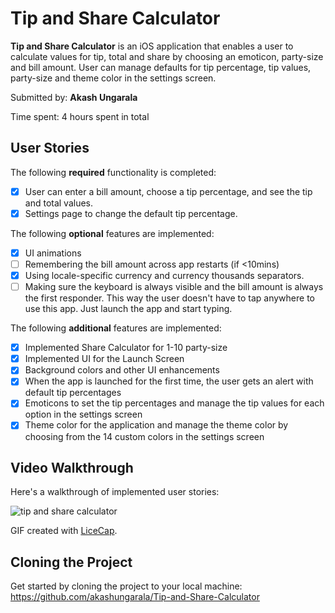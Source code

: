 # Tip and Share Calculator

**Tip and Share Calculator** is an iOS application that enables a user to calculate values for tip, total and share by choosing an emoticon, party-size and bill amount. User can manage defaults for tip percentage, tip values, party-size and theme color in the settings screen.

Submitted by: **Akash Ungarala**

Time spent: 4 hours spent in total

## User Stories

The following **required** functionality is completed:

* [x] User can enter a bill amount, choose a tip percentage, and see the tip and total values.
* [x] Settings page to change the default tip percentage.

The following **optional** features are implemented:

* [x] UI animations
* [ ] Remembering the bill amount across app restarts (if <10mins)
* [x] Using locale-specific currency and currency thousands separators.
* [ ] Making sure the keyboard is always visible and the bill amount is always the first responder. This way the user doesn't have to tap anywhere to use this app. Just launch the app and start typing.

The following **additional** features are implemented:

* [x] Implemented Share Calculator for 1-10 party-size
* [x] Implemented UI for the Launch Screen
* [x] Background colors and other UI enhancements
* [x] When the app is launched for the first time, the user gets an alert with default tip percentages
* [x] Emoticons to set the tip percentages and manage the tip values for each option in the settings screen
* [x] Theme color for the application and manage the theme color by choosing from the 14 custom colors in the settings screen

## Video Walkthrough

Here's a walkthrough of implemented user stories:

![tip and share calculator](https://cloud.githubusercontent.com/assets/7720015/23108602/9facaaf6-f6c4-11e6-95f6-14d30c9bd47d.gif)

GIF created with [LiceCap](http://www.cockos.com/licecap/).

## Cloning the Project

Get started by cloning the project to your local machine: https://github.com/akashungarala/Tip-and-Share-Calculator
